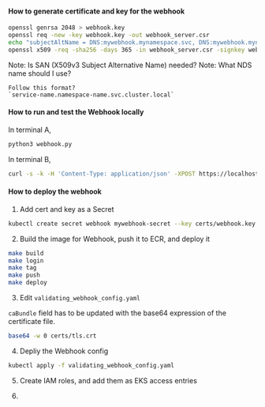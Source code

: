 


#### How to generate certificate and key for the webhook
``` bash
openssl genrsa 2048 > webhook.key
openssl req -new -key webhook.key -out webhook_server.csr
echo "subjectAltName = DNS:mywebhook.mynamespace.svc, DNS:mywebhook.mynamespace.svc.cluster.local" > san.txt
openssl x509 -req -sha256 -days 365 -in webhook_server.csr -signkey webhook.key -out webhook.crt -extfile san.txt
```

Note: Is SAN (X509v3 Subject Alternative Name) needed?
Note: What NDS name should I use?

    Follow this format?
    `service-name.namespace-name.svc.cluster.local`


#### How to run and test the Webhook locally

In terminal A,
``` bash
python3 webhook.py
```

In terminal B,
``` bash
curl -s -k -H 'Content-Type: application/json' -XPOST https://localhost:8443/validate -d @./sample-request.json
```


#### How to deploy the webhook

1. Add cert and key as a Secret

``` bash
kubectl create secret webhook mywebhook-secret --key certs/webhook.key --cert certs/webhook.crt -n mynamespace
```

2. Build the image for Webhook, push it to ECR, and deploy it

``` bash
make build
make login
make tag
make push
make deploy
```

3. Edit `validating_webhook_config.yaml`

`caBundle` field has to be updated with the base64 expression of the certificate file.

``` bash
base64 -w 0 certs/tls.crt
```

4. Depliy the Webhook config

``` bash
kubectl apply -f validating_webhook_config.yaml
```

5. Create IAM roles, and add them as EKS access entries

    

6. 